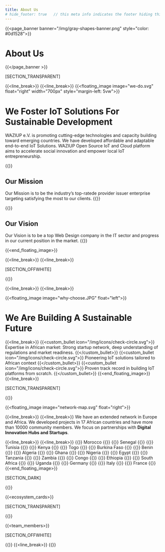 ```yaml
---
title: About Us
# hide_footer: true   // this meta info indicates the footer hiding thing.
---
```


{{<page_banner banner="/img/gray-shapes-banner.png" style="color: #0d1528">}}
# About Us
{{</page_banner >}}

[SECTION_TRANSPARENT]

{{<line_break>}}
{{<line_break>}}
{{<floating_image image="we-do.svg" float="right" width="700px" style="margin-left: 5vw">}}

# We Foster IoT Solutions For Sustainable Development

WAZIUP e.V. is promoting cutting-edge technologies and capacity building toward emerging countries. We have developed affordable and adaptable end-to-end IoT Solutions. WAZIUP Open Source IoT and Cloud platform aims to accelerate social innovation and empower local IoT entrepreneurship.

{{<au-circle-icon-text icon="/img/icons/mission-star.svg">}}
## Our Mission

Our Mission is to be the industry’s top-ratede provider issuer enterprise targeting satisfying the most to our clients.
{{</au-circle-icon-text>}}

{{<au-circle-icon-text icon="/img/icons/vision-star.svg">}}
## Our Vision

Our Vision is to be a top Web Design company in the IT sector and progress in our current position in the market.
{{</au-circle-icon-text>}}

{{<end_floating_image>}}

{{<line_break>}}
{{<line_break>}}

[SECTION_OFFWHITE]

{{<title>}}
### Why Choose Us
{{</title>}}

{{<line_break>}}
{{<line_break>}}

{{<floating_image image="why-choose.JPG" float="left">}}

# We Are Building A Sustainable Future

{{<line_break>}}
{{<custom_bullet icon="/img/icons/check-circle.svg">}}
Expertise in African market: Strong startup network, deep understanding of regulations and market readiness.
{{</custom_bullet>}}
{{<custom_bullet icon="/img/icons/check-circle.svg">}}
Pioneering IoT solutions tailored to African context
{{</custom_bullet>}}
{{<custom_bullet icon="/img/icons/check-circle.svg">}}
Proven track record in building IoT platforms from scratch.
{{</custom_bullet>}}
{{<end_floating_image>}}
{{<line_break>}}

[SECTION_TRANSPARENT]

{{<title>}} 
### Our Network
{{</title>}}

{{<floating_image image="network-map.svg" float="right">}}

{{<line_break>}}
{{<line_break>}}
We have an extended network in Europe and Africa. We developed projects in 17 African countries and have more than 10000 community members. We focus on partnerships with **Digital Innovation Hubs and Startups**.


{{<line_break>}}
{{<line_break>}}
{{<chip>}} Morocco {{</chip>}} {{<chip>}} Senegal {{</chip>}} {{<chip>}} Tunisia {{</chip>}}
{{<chip>}} Kenya {{</chip>}}
{{<chip>}} Togo {{</chip>}}
{{<chip>}} Burkina Faso {{</chip>}}
{{<chip>}} Benin {{</chip>}}
{{<chip>}} Algeria {{</chip>}}
{{<chip>}} Ghana {{</chip>}}
{{<chip>}} Nigeria {{</chip>}}
{{<chip>}} Egypt {{</chip>}}
{{<chip>}} Tanzania {{</chip>}}
{{<chip>}} Zambia {{</chip>}}
{{<chip>}} Congo {{</chip>}}
{{<chip>}} Ethiopia {{</chip>}}
{{<chip>}} South Africa {{</chip>}}
{{<chip>}} Uganda {{</chip>}}
{{<chip>}} Germany {{</chip>}}
{{<chip>}} Italy {{</chip>}}
{{<chip>}} France {{</chip>}}
{{<end_floating_image>}}

[SECTION_DARK]

{{<title line-style="border-color: #fff">}}
### Our Ecosystem
{{</title>}}

{{<ecosystem_cards>}}

[SECTION_TRANSPARENT]

{{<title>}}
### Our Team
{{</title>}}

{{<team_members>}}

[SECTION_OFFWHITE]

{{<title>}}
### Our Partners
{{</title>}}
{{<line_break>}}
{{<logoshow>}}
